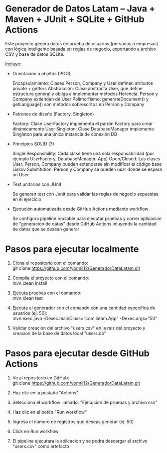 # Generador de Datos Latam – Java + Maven + JUnit + SQLite + GitHub Actions

Este proyecto genera datos de prueba de usuarios (personas o empresas) con lógica inteligente basada en reglas de negocio, exportando a archivo CSV y base de datos SQLite.


Incluye:

- Orientación a objetos (POO)
  
    Encapsulamiento: Clases Person, Company y User definen atributos private + getters
    Abstracción: Clase abstracta User, que define estructura general y obliga a implementar métodos
    Herencia: Person y Company extienden de User
    Polimorfismo: generateDocument() y getLanguage() son métodos sobrescritos en Person y Company
  
- Patrones de diseño (Factory, Singleton)

    Factory: Clase UserFactory implementa el patrón Factory para crear dinámicamente User
    Singleton: Clase DatabaseManager implementa Singleton para una única instancia de conexión DB

- Principios SOLID (3)

    Single Responsibility: Cada clase tiene una sola responsabilidad (por ejemplo UserFactory, DatabaseManager, App)
    Open/Closed: Las clases User, Person, Company pueden extenderse sin modificar el código base
    Liskov Substitution: Person y Company se pueden usar donde se espera un User

- Test unitarios con JUnit

    Se generan test con Junit para validar las reglas de negocio expuestas en el ejercicio

- Ejecución automatizada desde GitHub Actions mediante workflow

    Se configura pipeline reusable para ejecutar pruebas y correr aplicacion de "generacion de datas" desde GitHub Actions inluyendo la cantidad de datos que se desean generar
  

# Pasos para ejecutar localmente

1. Clona el repositorio con el comando: <br>
git clone https://github.com/yonnii12/GeneradorDataLatam.git

2. Compila el proyecto con el comando: <br>
mvn clean install

3. Ejecuta pruebas con el comando: <br>
mvn clean test

4. Ejecuta el generador con el comando con una cantidad específica de usuarios (ej: 50): <br>
mvn exec:java -Dexec.mainClass="com.latam.App" -Dexec.args="50"

5. Validar creacion del archivo "users.csv" en la raiz del proyecto y creacion de la base de datos local "users.db"

# Pasos para ejecutar desde GitHub Actions

1. Ve al repositorio en GitHub: <br>
git clone https://github.com/yonnii12/GeneradorDataLatam.git

2. Haz clic en la pestaña "Actions"

3. Selecciona el workflow llamado: "Ejecucion de pruebas y archivo csv"

4. Haz clic en el botón "Run workflow"

5. Ingresa el número de registros que deseas generar (ej: 50)

6. Click en Run workflow

7. El pipeline ejecutara la aplicacion y se podra descargar el archivo "users.csv" como artefacto


  
